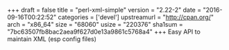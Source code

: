 +++
draft = false
title = "perl-xml-simple"
version = "2.22-2"
date = "2016-09-16T00:22:52"
categories = ['devel']
upstreamurl = "http://cpan.org/"
arch = "x86_64"
size = "68060"
usize = "220376"
sha1sum = "7bc63507fb8bac2aea9f627d0e13a9861c5768a4"
+++
Easy API to maintain XML (esp config files)
